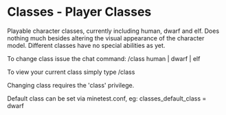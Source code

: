Classes - Player Classes
========================

Playable character classes, currently including human, dwarf and elf.
Does nothing much besides altering the visual appearance of the character model.
Different classes have no special abilities as yet.

To change class issue the chat command: /class human | dwarf | elf

To view your current class simply type /class

Changing class requires the 'class' privilege.

Default class can be set via minetest.conf, eg: classes_default_class = dwarf


